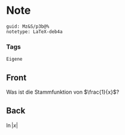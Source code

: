 # Note
```
guid: Mz&S/p3b@%
notetype: LaTeX-deb4a
```

### Tags
```
Eigene
```

## Front
Was ist die Stammfunktion von $\frac{1}{x}$?

## Back
$\ln |x|$
